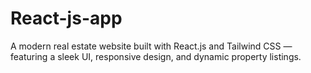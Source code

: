 # React-js-app
A modern real estate website built with React.js and Tailwind CSS — featuring a sleek UI, responsive design, and dynamic property listings.
